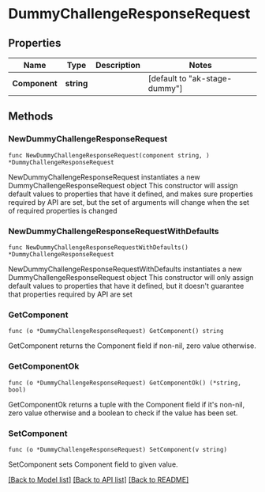 # DummyChallengeResponseRequest

## Properties

Name | Type | Description | Notes
------------ | ------------- | ------------- | -------------
**Component** | **string** |  | [default to "ak-stage-dummy"]

## Methods

### NewDummyChallengeResponseRequest

`func NewDummyChallengeResponseRequest(component string, ) *DummyChallengeResponseRequest`

NewDummyChallengeResponseRequest instantiates a new DummyChallengeResponseRequest object
This constructor will assign default values to properties that have it defined,
and makes sure properties required by API are set, but the set of arguments
will change when the set of required properties is changed

### NewDummyChallengeResponseRequestWithDefaults

`func NewDummyChallengeResponseRequestWithDefaults() *DummyChallengeResponseRequest`

NewDummyChallengeResponseRequestWithDefaults instantiates a new DummyChallengeResponseRequest object
This constructor will only assign default values to properties that have it defined,
but it doesn't guarantee that properties required by API are set

### GetComponent

`func (o *DummyChallengeResponseRequest) GetComponent() string`

GetComponent returns the Component field if non-nil, zero value otherwise.

### GetComponentOk

`func (o *DummyChallengeResponseRequest) GetComponentOk() (*string, bool)`

GetComponentOk returns a tuple with the Component field if it's non-nil, zero value otherwise
and a boolean to check if the value has been set.

### SetComponent

`func (o *DummyChallengeResponseRequest) SetComponent(v string)`

SetComponent sets Component field to given value.



[[Back to Model list]](../README.md#documentation-for-models) [[Back to API list]](../README.md#documentation-for-api-endpoints) [[Back to README]](../README.md)


